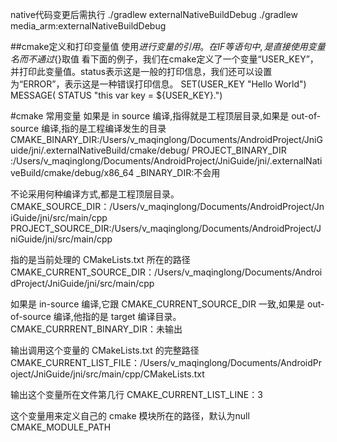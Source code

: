 native代码变更后需执行
./gradlew externalNativeBuildDebug
./gradlew media_arm:externalNativeBuildDebug



##cmake定义和打印变量值
使用${}进行变量的引用。在 IF 等语句中,是直接使用变量名而不通过${}取值
 看下面的例子，我们在cmake定义了一个变量“USER_KEY”，并打印此变量值。status表示这是一般的打印信息，我们还可以设置为“ERROR”，表示这是一种错误打印信息。
 SET(USER_KEY "Hello World")
 MESSAGE( STATUS "this var key = ${USER_KEY}.")


#cmake 常用变量
如果是 in source 编译,指得就是工程顶层目录,如果是 out-of-source 编译,指的是工程编译发生的目录
CMAKE_BINARY_DIR:/Users/v_maqinglong/Documents/AndroidProject/JniGuide/jni/.externalNativeBuild/cmake/debug/
PROJECT_BINARY_DIR :/Users/v_maqinglong/Documents/AndroidProject/JniGuide/jni/.externalNativeBuild/cmake/debug/x86_64
 <projectname>_BINARY_DIR:不会用
 
不论采用何种编译方式,都是工程顶层目录。
CMAKE_SOURCE_DIR：/Users/v_maqinglong/Documents/AndroidProject/JniGuide/jni/src/main/cpp
PROJECT_SOURCE_DIR:/Users/v_maqinglong/Documents/AndroidProject/JniGuide/jni/src/main/cpp

指的是当前处理的 CMakeLists.txt 所在的路径
CMAKE_CURRENT_SOURCE_DIR：/Users/v_maqinglong/Documents/AndroidProject/JniGuide/jni/src/main/cpp

如果是 in-source 编译,它跟 CMAKE_CURRENT_SOURCE_DIR 一致,如果是 out-of-source 编译,他指的是 target 编译目录。
CMAKE_CURRRENT_BINARY_DIR：未输出

输出调用这个变量的 CMakeLists.txt 的完整路径
CMAKE_CURRENT_LIST_FILE：/Users/v_maqinglong/Documents/AndroidProject/JniGuide/jni/src/main/cpp/CMakeLists.txt

输出这个变量所在文件第几行
CMAKE_CURRENT_LIST_LINE：3

这个变量用来定义自己的 cmake 模块所在的路径，默认为null
CMAKE_MODULE_PATH
